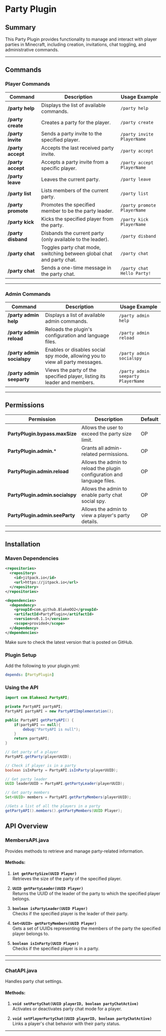 # Party Plugin

## Summary
This Party Plugin provides functionality to manage and interact with player parties in Minecraft, including creation, invitations, chat toggling, and administrative commands.

---

## Commands

### Player Commands
| Command                     | Description                                                                   | Usage Example              |
|-----------------------------|-------------------------------------------------------------------------------|----------------------------|
| **/party help**             | Displays the list of available commands.                                      | `/party help`              |
| **/party create**           | Creates a party for the player.                                               | `/party create`            |
| **/party invite <player>**  | Sends a party invite to the specified player.                                 | `/party invite PlayerName` |
| **/party accept**           | Accepts the last received party invite.                                       | `/party accept`            |
| **/party accept <player>**  | Accepts a party invite from a specific player.                                | `/party accept PlayerName` |
| **/party leave**            | Leaves the current party.                                                    | `/party leave`             |
| **/party list**             | Lists members of the current party.                                           | `/party list`              |
| **/party promote <player>** | Promotes the specified member to be the party leader.                         | `/party promote PlayerName`|
| **/party kick <player>**    | Kicks the specified player from the party.                                    | `/party kick PlayerName`   |
| **/party disband**          | Disbands the current party (only available to the leader).                    | `/party disband`           |
| **/party chat**             | Toggles party chat mode, switching between global chat and party chat.        | `/party chat`              |
| **/party chat <message>**   | Sends a one-time message in the party chat.                                   | `/party chat Hello Party!` |

---

### Admin Commands
| Command                              | Description                                                                   | Usage Example                       |
|--------------------------------------|-------------------------------------------------------------------------------|-------------------------------------|
| **/party admin help**                | Displays a list of available admin commands.                                  | `/party admin help`                 |
| **/party admin reload**              | Reloads the plugin's configuration and language files.                        | `/party admin reload`               |
| **/party admin socialspy**           | Enables or disables social spy mode, allowing you to view all party messages. | `/party admin socialspy`            |
| **/party admin seeparty <player>**   | Views the party of the specified player, listing its leader and members.       | `/party admin seeparty PlayerName`  |

---

## Permissions

| Permission                         | Description                                                                  | Default          |
|-------------------------------------|------------------------------------------------------------------------------|------------------|
| **PartyPlugin.bypass.maxSize**      | Allows the user to exceed the party size limit.                              | OP               |
| **PartyPlugin.admin.***             | Grants all admin-related permissions.                                        | OP               |
| **PartyPlugin.admin.reload**        | Allows the admin to reload the plugin configuration and language files.      | OP               |
| **PartyPlugin.admin.socialspy**     | Allows the admin to enable party chat social spy.                            | OP               |
| **PartyPlugin.admin.seeParty**      | Allows the admin to view a player's party details.                           | OP               |

---




## Installation

### Maven Dependencies
```xml
<repositories>
  <repository>
    <id>jitpack.io</id>
    <url>https://jitpack.io</url>
  </repository>
</repositories>

<dependencies>
  <dependency>
    <groupId>com.github.BlakeOO2</groupId>
    <artifactId>PartyPlugin</artifactId>
    <version>v0.1.1</version>
    <scope>provided</scope>
  </dependency>
</dependencies>
```
Make sure to check the latest version that is posted on GitHub.

### Plugin Setup
Add the following to your plugin.yml:
```yml
depends: [PartyPlugin]
```

### Using the API
```java
import com.Blakeoo2.PartyAPI;

private PartyAPI partyAPI;
PartyAPI partyAPI = new PartyAPIImplementation();

public PartyAPI getPartyAPI() {
    if(partyAPI == null){
        debug("PartyAPI is null");
    }
    return partyAPI;
}

// Get party of a player
PartyAPI.getParty(playerUUID);

// Check if player is in a party
boolean isInParty = PartyAPI.isInParty(playerUUID);

// Get party leader
UUID leaderUUID = PartyAPI.getPartyLeader(playerUUID);

// Get party members
Set<UUID> members = PartyAPI.getPartyMembers(playerUUID);

//Gets a list of all the players in a party
getPartyAPI().members().getPartyMembers(UUID Player);


```

## API Overview

### MembersAPI.java
Provides methods to retrieve and manage party-related information.

#### Methods:
1. **`int getPartySize(UUID Player)`**  
   Retrieves the size of the party of the specified player.

2. **`UUID getPartyLeader(UUID Player)`**  
   Returns the UUID of the leader of the party to which the specified player belongs.

3. **`boolean isPartyLeader(UUID Player)`**  
   Checks if the specified player is the leader of their party.

4. **`Set<UUID> getPartyMembers(UUID Player)`**  
   Gets a set of UUIDs representing the members of the party the specified player belongs to.

5. **`boolean isInParty(UUID Player)`**  
   Checks if the specified player is in a party.

---


---

### ChatAPI.java
Handles party chat settings.

#### Methods:
1. **`void setPartyChat(UUID playerID, boolean partyChatActive)`**  
   Activates or deactivates party chat mode for a player.

2. **`void setPlayerPartyChat(UUID playerID, boolean partyChatActive)`**  
   Links a player's chat behavior with their party status.

---